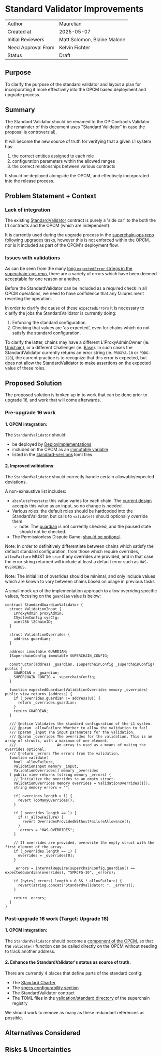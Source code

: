 # Standard Validator Improvements

|                    |                             |
| ------------------ | --------------------------- |
| Author             | Maurelian                   |
| Created at         | 2025-05-07                  |
| Initial Reviewers  | Matt Solomon, Blaine Malone |
| Need Approval From | Kelvin Fichter              |
| Status             | Draft                       |

## Purpose

To clarify the purpose of the standard validator and layout a plan for incorporating it more
effectively into the OPCM based deployment and upgrade process.

## Summary

The Standard Validator should be renamed to the OP Contracts Validator (the remainder of this document
uses "Standard Validator" in case the proposal is controversial).

It will become the new source of truth for verifying that a given L1 system has:
1. the correct entities assigned to each role
2. configuration parameters within the allowed ranges
3. the correct relationships between various contracts

It should be deployed alongside the OPCM, and effectively incorporated into the release process.

## Problem Statement + Context

### Lack of integration

The existing
[StandardValidator](https://github.com/ethereum-optimism/optimism/blob/e62c14e64f08ae3cd82973b41315d5797810569b/packages/contracts-bedrock/src/L1/StandardValidator.sol#L1)
contract is purely a 'side car' to the both the L1 contracts and the OPCM (which are independent).

It is currently used during the upgrade process in the [superchain-ops repo following upgrades tasks](https://github.com/ethereum-optimism/superchain-ops/blob/main/src/improvements/template/OPCMUpgradeV200.sol#L113),
however this is not enforced within the OPCM, nor is it included as part of the OPCM's deployment
flow.

### Issues with validations

As can be seen from the many [long `expectedError` strings in the superchain-ops repo](https://github.com/ethereum-optimism/superchain-ops/blob/44f9a09186073456ac1e03c485206b74aa742c30/src/improvements/template/OPCMUpgradeV200.sol#L115-L155),
there are a variety of errors which have been deemed acceptable for one reason or another.

Before the StandardValidator can be included as a required check in all OPCM operations, we
need to have confidence that any failures merit reverting the operation.

In order to clarify the cause of these `expectedErrors` it is necessary to clarify the jobs the
StandardValidator is currently doing:

1. Enforcing the standard configuration.
2. Checking that values are 'as expected', even for chains which do not satisfy the standard configuration.

To clarify the latter, chains may have a different L1ProxyAdminOwner (ie.
[Unichain](https://github.com/ethereum-optimism/superchain-registry/blob/0831c2509152b457d865634616925ca6240b219e/superchain/configs/mainnet/unichain.toml#L45)),
or a different Challenger (ie.
[Base](https://github.com/ethereum-optimism/superchain-registry/blob/0831c2509152b457d865634616925ca6240b219e/superchain/configs/mainnet/base.toml#L47)).
In such cases the StandardValidator currently returns an error string (ie. `PROXYA-10` or `PDDG-120`),
  the current practice is to recognize that this error is expected, but does not allow the StandardValidator
  to make assertions on the expected value of these roles.

## Proposed Solution

The proposed solution is broken up in to work that can be done prior to upgrade 16, and work
that will come afterwards.

### Pre-upgrade 16 work

#### 1. OPCM integration:

The `StandardValidator` should:
- be deployed by [DeployImplementations](https://github.com/ethereum-optimism/optimism/blob/e62c14e64f08ae3cd82973b41315d5797810569b/packages/contracts-bedrock/scripts/deploy/DeployImplementations2.s.sol#L39)
- included on the OPCM as an [immutable variable](https://github.com/ethereum-optimism/optimism/blob/e62c14e64f08ae3cd82973b41315d5797810569b/packages/contracts-bedrock/src/L1/OPContractsManager.sol#L1785-L1788)
- listed in the [standard-versions](https://github.com/ethereum-optimism/superchain-registry/blob/0831c2509152b457d865634616925ca6240b219e/validation/standard/standard-versions-mainnet.toml#L1) toml files

#### 2. Improved validations:

The `StandardValidator` should correctly handle certain allowable/expected deviations.

A non-exhaustive list includes:

- `absolutePrestate`: this value varies for each chain. The [current design](https://github.com/ethereum-optimism/optimism/blob/e62c14e64f08ae3cd82973b41315d5797810569b/packages/contracts-bedrock/src/L1/StandardValidator.sol#L61) accepts this value as an input, so no change is needed.
- Various roles: the default roles should be hardcoded into the StandardValidator, but calls to
  `validate()` should optionally override them.
  - note: The
    [guardian](https://github.com/ethereum-optimism/optimism/blob/e62c14e64f08ae3cd82973b41315d5797810569b/packages/contracts-bedrock/src/L1/StandardValidator.sol#L138)
    is not currently checked, and the paused state should not be checked.
- The Permissionless Dispute Game: [should be
  optional](https://github.com/ethereum-optimism/optimism/blob/e62c14e64f08ae3cd82973b41315d5797810569b/packages/contracts-bedrock/src/L1/StandardValidator.sol#L368).

Note: In order to definitively differentiate between chains which satisfy the default standard configuration,
from those which require overrides, `allowFailure` MUST be `true` if any overrides are provided,
and in that case the error string returned will include at least a default error such as `HAS-OVERRIDES`.

Note: The initial list of overrides should be minimal, and only include values which are known to
vary between chains based on usage in previous tasks

A small mock up of the implementation approach to allow overridng specific values, focusing on the
`guardian` value is below:

```solidity
contract StandardGuardianValidator {
  struct ValidationInput {
    IProxyAdmin proxyAdmin;
    ISystemConfig sysCfg;
    uint256 l2ChainID;
  }

  struct ValidationOverrides {
    address guardian;
  }

  address immutable GUARDIAN;
  ISuperchainConfig immutable SUPERCHAIN_CONFIG;

  constructor(address _guardian, ISuperchainConfig _superchainConfig) public {
    GUARDIAN = _guardian;
    SUPERCHAIN_CONFIG = _superchainConfig;
  }

  function expectedGuardian(ValidationOverrides memory _overrides) public view returns (address) {
    if (_overrides.guardian != address(0)) {
      return _overrides.guardian;
    }
    return GUARDIAN;
  }

  /// @notice Validates the standard configuration of the L1 system.
  /// @param _allowFailure Whether to allow the validation to fail.
  /// @param _input The input parameters for the validation.
  /// @param _overrides The overrides for the validation. This is an array of structs, with a maximum of one element.
  ///                   An array is used as a means of making the overrides optional.
  /// @return _errors The errors from the validation.
  function validate(
    bool _allowFailure,
    ValidationInput memory _input,
    ValidationOverrides[] memory _overrides
  ) public view returns (string memory _errors) {
    // Initialize the overrides to an empty struct.
    ValidationOverrides memory overrides = ValidationOverrides({});
    string memory errors = "";

    if(_overrides.length > 1) {
      revert TooManyOverrides();
    }

    if (_overrides.length == 1) {
      if (!_allowFailure) {
        revert OverridesProvidedWithoutFailureAllowance();
      }
      _errors = "HAS-OVERRIDES";
    }

    // If overrides are provided, overwrite the empty struct with the first element of the array.
    if (_overrides.length == 1) {
      overrides = _overrides[0];
    }

    _errors = internalRequire(superchainConfig.guardian() == expectedGuardian(overrides), "SPRCFG-10", _errors);

    if (bytes(_errors).length > 0 && !_allowFailure) {
      revert(string.concat("StandardValidator: ", _errors));
    }

    return _errors;
  }
}
```

### Post-upgrade 16 work (Target: Upgrade 18)

#### 1. OPCM integration:

The `StandardValidator` should become a [component of the OPCM](https://github.com/ethereum-optimism/optimism/blob/0c986c9b40b8aedfce663421d7074fb856229cde/packages/contracts-bedrock/src/L1/OPContractsManager.sol#L1762-L1768),
so that the `validate()` function can be called directly on the OPCM without needing to track
another address.

#### 2. Enhance the StandardValidator's status as source of truth.

There are currently 4 places that define parts of the standard config:

- The [Standard Charter](https://github.com/ethereum-optimism/OPerating-manual/blob/e1b305a96a0b60515cc1111a26e73e1973d9c34e/Standard%20Rollup%20Charter.md#role-configuration-exceptions)
- The [specs configurability section](https://specs.optimism.io/protocol/configurability.html)
- The StandardValidator contract
- The TOML files in the [validation/standard directory](https://github.com/ethereum-optimism/superchain-registry/tree/9095778d45a5066649890ee838f87b27062a0d4d/validation/standard) of the superchain registry

We should work to remove as many as these redundant references as possible.

## Alternatives Considered

<!-- List out a short summary of each possible solution that was considered.
Comparing the effort of each solution -->

## Risks & Uncertainties

<!-- An overview of what could go wrong.
Also any open questions that need more work to resolve. -->
